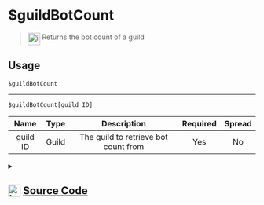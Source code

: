 # $guildBotCount
> <img align="top" src="https://upload.wikimedia.org/wikipedia/commons/thumb/e/e4/Infobox_info_icon.svg/160px-Infobox_info_icon.svg.png?20150409153300" alt="image" width="25" height="auto"> Returns the bot count of a guild
## Usage
```
$guildBotCount
```
---
```
$guildBotCount[guild ID]
```
| Name | Type | Description | Required | Spread
| :---: | :---: | :---: | :---: | :---: |
guild ID | Guild | The guild to retrieve bot count from | Yes | No
<details>
<summary>
    
## <img align="top" src="https://cdn4.iconfinder.com/data/icons/iconsimple-logotypes/512/github-512.png" alt="image" width="25" height="auto">  [Source Code](https://github.com/tryforge/ForgeScript-V2/blob/main/src/native/guildBotCount.ts)
    
</summary>
    
```ts
import { ArgType, NativeFunction, Return } from "../structures"

export default new NativeFunction({
    name: "$guildBotCount",
    description: "Returns the bot count of a guild",
    brackets: false,
    args: [
        {
            name: "guild ID",
            description: "The guild to retrieve bot count from",
            rest: false,
            required: true,
            type: ArgType.Guild
        }
    ],
    unwrap: true,
    execute(ctx, [ guild ]) {
        guild ??= ctx.guild!
        return Return.success(
            guild?.members.cache.filter(x => x.user.bot).size
        )
    }
})
```
    
</details>